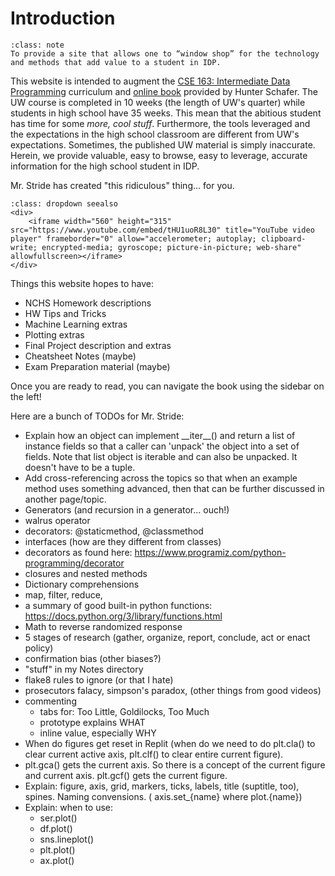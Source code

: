 
# <i class="fas fa-hand-sparkles fa-fw"></i> Introduction

```{admonition} Website Mission
:class: note
To provide a site that allows one to “window shop” for the technology and methods that add value to a student in IDP.  
```

This website is intended to augment the [CSE 163: Intermediate Data Programming](https://courses.cs.washington.edu/courses/cse163) curriculum and [online book](https://cse163.github.io/book) provided by Hunter Schafer. The UW course is completed in 10 weeks (the length of UW's quarter) while students in high school have 35 weeks. This mean that the abitious student has time for some _more, cool stuff_. Furthermore, the tools leveraged and the expectations in the high school classroom are different from UW's expectations. Sometimes, the published UW material is simply inaccurate. Herein, we provide valuable, easy to browse, easy to leverage, accurate information for the high school student in IDP.  

Mr. Stride has created "this ridiculous" thing... for you.
```{admonition} Video Reference
:class: dropdown seealso
<div>
    <iframe width="560" height="315" src="https://www.youtube.com/embed/tHU1uoR8L30" title="YouTube video player" frameborder="0" allow="accelerometer; autoplay; clipboard-write; encrypted-media; gyroscope; picture-in-picture; web-share" allowfullscreen></iframe>
</div>
```



Things this website hopes to have:
* NCHS Homework descriptions
* HW Tips and Tricks
* Machine Learning extras
* Plotting extras
* Final Project description and extras
* Cheatsheet Notes (maybe)
* Exam Preparation material (maybe)

Once you are ready to read, you can navigate the book using the sidebar on the left!  
  
Here are a bunch of TODOs for Mr. Stride:  
* Explain how an object can implement \_\_iter\_\_() and return a list of instance fields so that a caller can 'unpack' the object into a set of fields. Note that list object is iterable and can also be unpacked. It doesn't have to be a tuple.  
* Add cross-referencing across the topics so that when an example method uses something advanced, then that can be further discussed in another page/topic.  
* Generators (and recursion in a generator... ouch!)  
* walrus operator  
* decorators: @staticmethod, @classmethod  
* interfaces (how are they different from classes)  
* decorators as found here: https://www.programiz.com/python-programming/decorator  
* closures and nested methods  
* Dictionary comprehensions  
* map, filter, reduce,  
* a summary of good built-in python functions: https://docs.python.org/3/library/functions.html   
* Math to reverse randomized response   
* 5 stages of research (gather, organize, report, conclude, act or enact policy)
* confirmation bias  (other biases?)   
* "stuff" in my Notes directory   
* flake8 rules to ignore  (or that I hate)  
* prosecutors falacy, simpson's paradox, (other things from good videos)  
* commenting  
    * tabs for: Too Little, Goldilocks, Too Much  
    * prototype explains WHAT  
    * inline value, especially WHY  
* When do figures get reset in Replit (when do we need to do plt.cla() to clear current active axis, plt.clf() to clear entire current figure).  
* plt.gca() gets the current axis. So there is a concept of the current figure and current axis. plt.gcf() gets the current figure. 
* Explain: figure, axis, grid, markers, ticks, labels, title (suptitle, too), spines. Naming convensions. ( axis.set_{name} where plot.{name})  
* Explain: when to use:
    * ser.plot()  
    * df.plot()  
    * sns.lineplot()  
    * plt.plot()  
    * ax.plot()  
